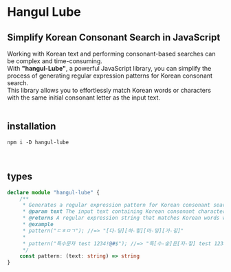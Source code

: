 # Hangul Lube
## Simplify Korean Consonant Search in JavaScript
Working with Korean text and performing consonant-based searches can be complex and time-consuming.  
With **"hangul-Lube"**, a powerful JavaScript library, you can simplify the process of generating regular expression patterns for Korean consonant search.  
This library allows you to effortlessly match Korean words or characters with the same initial consonant letter as the input text.
<br>
<br>

## installation
```
npm i -D hangul-lube
```

<br>

## types
```ts
declare module "hangul-lube" {
	/**
	 * Generates a regular expression pattern for Korean consonant search.
	 * @param text The input text containing Korean consonant characters.
	 * @returns A regular expression string that matches Korean words with the same initial consonant letter as the input text.
	 * @example
	 * pattern("ㄷㅎㅁㄱ"); //=> "[다-딯][하-힣][마-밓][가-깋]"
	 *
	 * pattern("특수문자 test 1234!@#$"); //=> "특[수-숳]문[자-잫] test 1234!@#$"
	 */
	const pattern: (text: string) => string
}
```